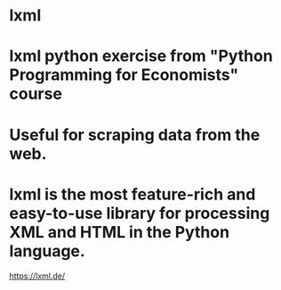 # lxml
# lxml python exercise from "Python Programming for Economists" course
# Useful for scraping data from the web.  
# lxml is the most feature-rich and easy-to-use library for processing XML and HTML in the Python language.
https://lxml.de/
